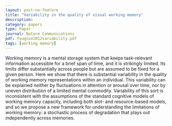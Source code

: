 ```yaml
---
layout: post-no-feature
title: "Variability in the quality of visual working memory"
description:
category: papers
type: Paper
journal: Nature Communications
pdf: fougnie2012variability.pdf
tags: [working memory]
---
```


Working memory is a mental storage system that keeps task-relevant information accessible for a brief span of time, and it is strikingly limited. Its limits differ substantially across people but are assumed to be fixed for a given person. Here we show that there is substantial variability in the quality of working memory representations within an individual. This variability can be explained neither by fluctuations in attention or arousal over time, nor by uneven distribution of a limited mental commodity. Variability of this sort is inconsistent with the assumptions of the standard cognitive models of working memory capacity, including both slot- and resource-based models, and so we propose a new framework for understanding the limitations of working memory: a stochastic process of degradation that plays out independently across memories.
